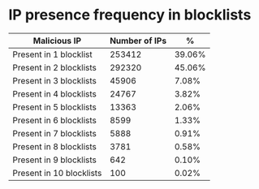 # IP presence frequency in blocklists
| Malicious IP | Number of IPs | % |
|----|----|----|
| Present in 1 blocklist | 253412 | 39.06% |
| Present in 2 blocklists | 292320 | 45.06% |
| Present in 3 blocklists | 45906 | 7.08% |
| Present in 4 blocklists | 24767 | 3.82% |
| Present in 5 blocklists | 13363 | 2.06% |
| Present in 6 blocklists | 8599 | 1.33% |
| Present in 7 blocklists | 5888 | 0.91% |
| Present in 8 blocklists | 3781 | 0.58% |
| Present in 9 blocklists | 642 | 0.10% |
| Present in 10 blocklists | 100 | 0.02% |
